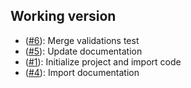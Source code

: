 Working version
-----------------

- ([#6]): Merge validations test
- ([#5]): Update documentation
- ([#1]): Initialize project and import code
- ([#4]): Import documentation

[#1]: https://github.com/phink/changeset/pull/1
[#4]: https://github.com/phink/changeset/pull/4
[#5]: https://github.com/phink/changeset/pull/5
[#6]: https://github.com/phink/changeset/pull/6
